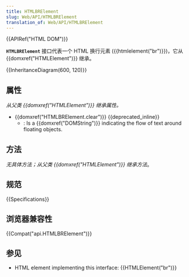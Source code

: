 ```yaml
---
title: HTMLBRElement
slug: Web/API/HTMLBRElement
translation_of: Web/API/HTMLBRElement
---
```

{{APIRef("HTML DOM")}}

**`HTMLBRElement`** 接口代表一个 HTML 换行元素 ({{htmlelement("br")}})，它从 {{domxref("HTMLElement")}} 继承。

{{InheritanceDiagram(600, 120)}}

## 属性

_从父类 {{domxref("HTMLElement")}} 继承属性。_

- {{domxref("HTMLBRElement.clear")}} {{deprecated_inline}}
  - : Is a {{domxref("DOMString")}} indicating the flow of text around floating objects.

## 方法

_无具体方法；从父类 {{domxref("HTMLElement")}} 继承方法_。

## 规范

{{Specifications}}

## 浏览器兼容性

{{Compat("api.HTMLBRElement")}}

## 参见

- HTML element implementing this interface: {{HTMLElement("br")}}
